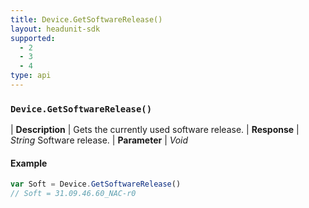 ```yaml
---
title: Device.GetSoftwareRelease()
layout: headunit-sdk
supported:
  - 2
  - 3
  - 4
type: api
---
```


### `Device.GetSoftwareRelease()`

| **Description** | Gets the currently used software release.
| **Response** | *String*  Software release.
| **Parameter**   | *Void*

#### Example

```javascript
var Soft = Device.GetSoftwareRelease()
// Soft = 31.09.46.60_NAC-r0
```